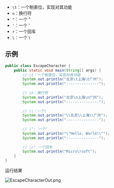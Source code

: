 -   `\t`：一个制表位，实现对其功能
-   `n`：换行符
-   `"`：一个 "
-   `'`：一个 '
-   `r`：一个回车
-   `\`：一个 \

## 示例

```Java
public class EscapeCharacter {
    public static void main(String[] args) {
        // \t：一个制表位，实现对其功能
        System.out.println("北京\t上海\t广州");
        System.out.println("---------------");
        
        // \n：换行符
        System.out.println("北京\n上海\n广州");
        System.out.println("---------------");
        
        // \\：一个\
        System.out.println("\\北京\\上海\\广州");
        System.out.println("---------------");
        
        // \": 一个"
        System.out.println("\"Hello, World!\"");
        System.out.println("---------------");
        
        // \r: 一个回车
        System.out.println("Micro\rsoft");
    }
}
```

运行结果

![EscapeCharacterOut.png](https://s2.loli.net/2022/12/19/5XgWAv2iNRY1uLb.png)